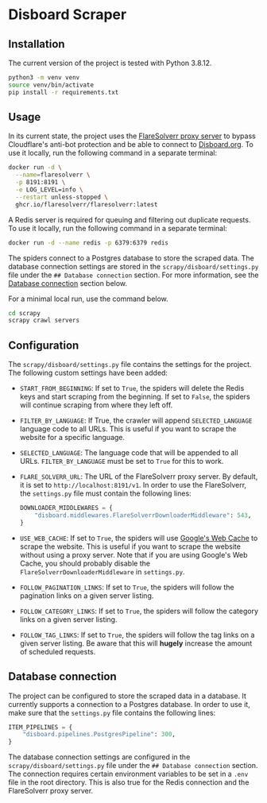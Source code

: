 # Disboard Scraper

## Installation

The current version of the project is tested with Python 3.8.12.

```bash
python3 -m venv venv
source venv/bin/activate
pip install -r requirements.txt
```

## Usage

In its current state, the project uses the [FlareSolverr proxy server](https://github.com/FlareSolverr/FlareSolverr)
to bypass Cloudflare's anti-bot protection and be able to connect to [
Disboard.org](https://disboard.org). To use it locally, run the following 
command in a separate terminal:

```bash
docker run -d \
  --name=flaresolverr \
  -p 8191:8191 \
  -e LOG_LEVEL=info \
  --restart unless-stopped \
  ghcr.io/flaresolverr/flaresolverr:latest
```

A Redis server is required for queuing and filtering out duplicate requests.
To use it locally, run the following command in a separate terminal:

```bash
docker run -d --name redis -p 6379:6379 redis
```

The spiders connect to a Postgres database to store the scraped data.
The database connection settings are stored in the `scrapy/disboard/settings.py`
file under the `## Database connection` section. For more information, see
the [Database connection](#database-connection) section below.

For a minimal local run, use the command below.

```bash
cd scrapy
scrapy crawl servers
```

## Configuration

The `scrapy/disboard/settings.py` file contains the settings for the project.
The following custom settings have been added:

- `START_FROM_BEGINNING`: If set to `True`, the spiders will delete the
  Redis keys and start scraping from the beginning. If set to `False`, the
  spiders will continue scraping from where they left off.
- `FILTER_BY_LANGUAGE`: If True, the crawler will append `SELECTED_LANGUAGE`
  language code to all URLs. This is useful if you want to scrape the website
  for a specific language.
- `SELECTED_LANGUAGE`: The language code that will be appended to all URLs.
  `FILTER_BY_LANGUAGE` must be set to `True` for this to work.

- `FLARE_SOLVERR_URL`: The URL of the FlareSolverr proxy server. By default,
  it is set to `http://localhost:8191/v1`. In order to use the FlareSolverr,
  the `settings.py` file must contain the following lines:

  ```python
  DOWNLOADER_MIDDLEWARES = {
      "disboard.middlewares.FlareSolverrDownloaderMiddleware": 543,
  }
  ```

- `USE_WEB_CACHE`: If set to `True`, the spiders will use [Google's Web Cache](https://webcache.googleusercontent.com/)
  to scrape the website. This is useful if you want to scrape the website
  without using a proxy server. Note that if you are using Google's Web Cache,
  you should probably disable the `FlareSolverrDownloaderMiddleware`
  in `settings.py`.
- `FOLLOW_PAGINATION_LINKS`: If set to `True`, the spiders will follow
  the pagination links on a given server listing.
- `FOLLOW_CATEGORY_LINKS`: If set to `True`, the spiders will follow the
  category links on a given server listing.
- `FOLLOW_TAG_LINKS`: If set to `True`, the spiders will follow the tag
  links on a given server listing. Be aware that this will **hugely** increase
  the amount of scheduled requests.

## Database connection

The project can be configured to store the scraped data in a database.
It currently supports a connection to a Postgres database. In order to use it,
make sure that the `settings.py` file contains the following lines:

```python
ITEM_PIPELINES = {
    "disboard.pipelines.PostgresPipeline": 300,
}
```

The database connection settings are configured in the `scrapy/disboard/settings.py`
file under the `## Database connection` section. The connection requires
certain environment variables to be set in a `.env` file in the root directory.
This is also true for the Redis connection and the FlareSolverr proxy server.
